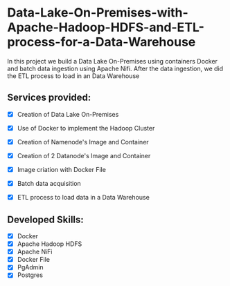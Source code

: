 # Data-Lake-On-Premises-with-Apache-Hadoop-HDFS-and-ETL-process-for-a-Data-Warehouse
In this project we build a Data Lake On-Premises using containers Docker and batch data ingestion using Apache Nifi. After the data ingestion, we did the ETL process to load in an Data Warehouse

## Services provided:
- [x] Creation of Data Lake On-Premises
- [x] Use of Docker to implement the Hadoop Cluster
- [x] Creation of Namenode's Image and Container
- [x] Creation of 2 Datanode's Image and Container
- [x] Image criation with Docker File
- [x] Batch data acquisition
- [x] ETL process to load data in a Data Warehouse


## Developed Skills:
- [x] Docker
- [x] Apache Hadoop HDFS
- [x] Apache NiFi
- [x] Docker File
- [x] PgAdmin
- [x] Postgres
